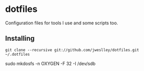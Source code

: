 # dotfiles

Configuration files for tools I use and some scripts too.

## Installing

    git clone --recursive git://github.com/jweslley/dotfiles.git ~/.dotfiles




sudo mkdosfs -n OXYGEN -F 32 -I /dev/sdb
